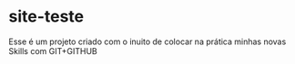# site-teste
Esse é um projeto criado com o inuito de colocar na prática minhas novas Skills com GIT+GITHUB
